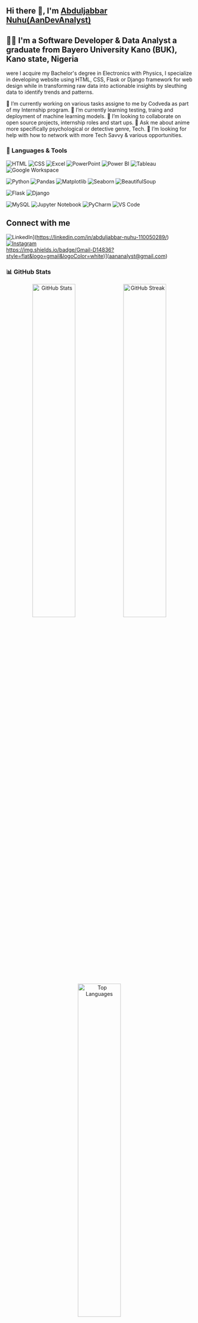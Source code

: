 ## Hi there 👋, I'm [Abduljabbar Nuhu(AanDevAnalyst)](https://linkedin.com/in/abduljabbar-nuhu-110050289/)  

## 👨‍💻 I'm a Software Developer & Data Analyst a graduate from Bayero University Kano (BUK), Kano state, Nigeria 
were I acquire my Bachelor's degree in Electronics with Physics, I specialize in developing website using HTML, CSS,
Flask or Django framework for web design while in transforming raw data into actionable insights by sleuthing data to 
identify trends and patterns.

🔭 I’m currently working on various tasks assigne to me by Codveda as part of my Internship program.
🧭 I’m currently learning testing, traing and deployment of machine learning models.
👯 I’m looking to collaborate on open source projects, internship roles and start ups.
💬 Ask me about anime more specifically psychological or detective genre, Tech.
🤔 I’m looking for help with how to network with more Tech Savvy & various opportunities.

### 🚀 Languages & Tools

![HTML](https://img.shields.io/badge/HTML5-E34F26?style=for-the-badge&logo=html5&logoColor=white)
![CSS](https://img.shields.io/badge/CSS3-1572B6?style=for-the-badge&logo=css3&logoColor=white)
![Excel](https://img.shields.io/badge/Excel-217346?style=for-the-badge&logo=microsoft-excel&logoColor=white)
![PowerPoint](https://img.shields.io/badge/PowerPoint-B7472A?style=for-the-badge&logo=microsoft-powerpoint&logoColor=white)
![Power BI](https://img.shields.io/badge/PowerBI-F2C811?style=for-the-badge&logo=power-bi&logoColor=black)
![Tableau](https://img.shields.io/badge/Tableau-E97627?style=for-the-badge&logo=tableau&logoColor=white)
![Google Workspace](https://img.shields.io/badge/Google%20Workspace-4285F4?style=for-the-badge&logo=googleworkspace&logoColor=white)

![Python](https://img.shields.io/badge/Python-3776AB?style=for-the-badge&logo=python&logoColor=white)
![Pandas](https://img.shields.io/badge/Pandas-150458?style=for-the-badge&logo=pandas&logoColor=white)
![Matplotlib](https://img.shields.io/badge/Matplotlib-11557C?style=for-the-badge&logo=plotly&logoColor=white)
![Seaborn](https://img.shields.io/badge/Seaborn-7EB0D5?style=for-the-badge&logo=python&logoColor=white)
![BeautifulSoup](https://img.shields.io/badge/BeautifulSoup-4B8BBE?style=for-the-badge&logo=python&logoColor=white)

![Flask](https://img.shields.io/badge/Flask-000000?style=for-the-badge&logo=flask&logoColor=white)
![Django](https://img.shields.io/badge/Django-092E20?style=for-the-badge&logo=django&logoColor=white)

![MySQL](https://img.shields.io/badge/MySQL-005C84?style=for-the-badge&logo=mysql&logoColor=white)
![Jupyter Notebook](https://img.shields.io/badge/Jupyter-F37626?style=for-the-badge&logo=jupyter&logoColor=white)
![PyCharm](https://img.shields.io/badge/PyCharm-000000?style=for-the-badge&logo=pycharm&logoColor=white)
![VS Code](https://img.shields.io/badge/VSCode-007ACC?style=for-the-badge&logo=visual-studio-code&logoColor=white)

## Connect with me
![LinkedIn](https://img.shields.io/badge/LinkedIn-%230077B5.svg?style=flat&logo=linkedin&logoColor=white)](https://linkedin.com/in/abduljabbar-nuhu-110050289/)  
[![Instagram](https://img.shields.io/badge/Instagram-%23E4405F.svg?style=flat&logo=instagram&logoColor=white)](https://www.instagram.com/aandevanalyst?igsh=bWU3ZGNtZnB6ZXh2)  
https://img.shields.io/badge/Gmail-D14836?style=flat&logo=gmail&logoColor=white)](aananalyst@gmail.com)

### 📊 GitHub Stats

<p align="center">
  <img src="https://github-readme-stats.vercel.app/api?username=AanDevAnalyst&show_icons=true&theme=tokyonight" alt="GitHub Stats" width="48%">
  <img src="https://github-readme-streak-stats.herokuapp.com/?user=AanDevAnalyst&theme=tokyonight" alt="GitHub Streak" width="48%">
</p>

<p align="center">
  <img src="https://github-readme-stats.vercel.app/api/top-langs/?username=AanDevAnalyst&layout=compact&theme=tokyonight" alt="Top Languages" width="48%">
</p>

